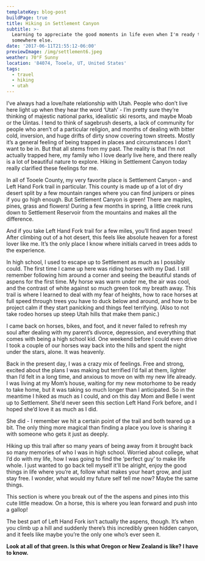 ```yaml
---
templateKey: blog-post
buildPage: true
title: Hiking in Settlement Canyon
subtitle: >-
  Learning to appreciate the good moments in life even when I'm ready to be
  somewhere else.
date: '2017-06-11T21:55:12-06:00'
previewImage: /img/settlement6.jpeg
weather: 70°F Sunny
location: '84074, Tooele, UT, United States'
tags:
  - travel
  - hiking
  - utah
---
```


<styled-image options="small right" src="/img/rush-valley.jpeg"></styled-image>

I’ve always had a love/hate relationship with Utah. People who don’t live here light up when they hear the word ‘Utah’ - I’m pretty sure they’re thinking of majestic national parks, idealistic ski resorts, and maybe Moab or the Uintas. I tend to think of sagebrush deserts, a lack of community for people who aren’t of a particular religion, and months of dealing with bitter cold, inversion, and huge drifts of dirty snow covering town streets. Mostly it’s a general feeling of being trapped in places and circumstances I don’t want to be in. But that all stems from my past. The reality is that I’m not actually trapped here, my family who I love dearly live here, and there really is a lot of beautiful nature to explore. Hiking in Settlement Canyon today really clarified these feelings for me.

In all of Tooele County, my very favorite place is Settlement Canyon - and Left Hand Fork trail in particular. This county is made up of a lot of dry desert split by a few mountain ranges where you can find junipers or pines if you go high enough. But Settlement Canyon is green! There are maples, pines, grass and flowers! During a few months in spring, a little creek runs down to Settlement Reservoir from the mountains and makes all the difference.

<two-column-image-grid imageURLs='["/img/settlement1.jpeg", "/img/settlement2.jpeg"]'></two-column-image-grid>


And if you take Left Hand Fork trail for a few miles, you’ll find aspen trees! After climbing out of a hot desert, this feels like absolute heaven for a forest lover like me. It’s the only place I know where initials carved in trees adds to the experience.

<styled-image options="small left" src="/img/settlement3.jpeg"></styled-image>

In high school, I used to escape up to Settlement as much as I possibly could. The first time I came up here was riding horses with my Dad. I still remember following him around a corner and seeing the beautiful stands of aspens for the first time. My horse was warm under me, the air was cool, and the contrast of white against so much green took my breath away. This trail is where I learned to deal with my fear of heights, how to race horses at full speed through trees you have to duck below and around, and how to be project calm if they start panicking and things feel terrifying. (Also to not take rodeo horses up steep Utah hills that make them panic.)

I came back on horses, bikes, and foot, and it never failed to refresh my soul after dealing with my parent’s divorce, depression, and everything that comes with being a high school kid. One weekend before I could even drive I took a couple of our horses way back into the hills and spent the night under the stars, alone. It was heavenly.

Back in the present day, I was a crazy mix of feelings. Free and strong, excited about the plans I was making but terrified I’d fail at them, lighter than I’d felt in a long time, and anxious to move on with my new life already. I was living at my Mom’s house, waiting for my new motorhome to be ready to take home, but it was taking so much longer than I anticipated. So in the meantime I hiked as much as I could, and on this day Mom and Belle I went up to Settlement. She’d never seen this section Left Hand Fork before, and I hoped she’d love it as much as I did.

<styled-image options="small right" src="/img/settlement4.jpeg"></styled-image>

She did - I remember we hit a certain point of the trail and both teared up a bit. The only thing more magical than finding a place you love is sharing it with someone who gets it just as deeply.


Hiking up this trail after so many years of being away from it brought back so many memories of who I was in high school. Worried about college, what I’d do with my life, how I was going to find the ‘perfect guy’ to make life whole. I just wanted to go back tell myself it'll be alright, enjoy the good things in life where you’re at, follow what makes your heart grow, and just stay free. I wonder, what would my future self tell me now? Maybe the same things.

<styled-image options="small left" src="/img/settlement5.jpeg"></styled-image>

This section is where you break out of the the aspens and pines into this cute little meadow. On a horse, this is where you lean forward and push into a gallop!


The best part of Left Hand Fork isn’t actually the aspens, though. It’s when you climb up a hill and suddenly there’s this incredibly green hidden canyon, and it feels like maybe you’re the only one who’s ever seen it.

<styled-image options="medium center" src="/img/settlement6.jpeg"></styled-image>

**Look at all of that green. Is this what Oregon or New Zealand is like? I have to know.**

<styled-image options="fit center" src="/img/settlement7.jpeg"></styled-image>
